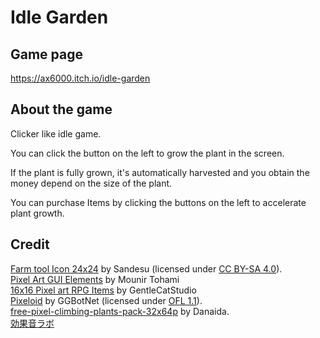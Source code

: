 # Idle Garden
## Game page
https://ax6000.itch.io/idle-garden
## About the game
Clicker like idle game. 

You can click the button on the left to grow the plant in the screen.

If the plant is fully grown, it's automatically harvested and you obtain the money depend on the size of the plant.

You can purchase Items by clicking the buttons on the left to accelerate plant growth.     
## Credit

[Farm tool Icon 24x24](https://vayasandesu.itch.io/farm-tool-icon-24x24) by Sandesu (licensed under [CC BY-SA 4.0](https://creativecommons.org/licenses/by-sa/4.0/https://creativecommons.org/licenses/by-sa/4.0/)).  
[Pixel Art GUI Elements](https://mounirtohami.itch.io/pixel-art-gui-elements) by Mounir Tohami  
[16x16 Pixel art RPG Items](https://gentlecatstudio.itch.io/rpg-items) by GentleCatStudio  
[Pixeloid](https://ggbot.itch.io/pixeloid-font) by GGBotNet (licensed under [OFL 1.1](https://scripts.sil.org/cms/scripts/page.php?item_id=OFL_web)).   
[free-pixel-climbing-plants-pack-32x64p](https://danaida.itch.io/free-pixel-climbing-plants-pack-32x64) by Danaida.   
[効果音ラボ](https://soundeffect-lab.info/)